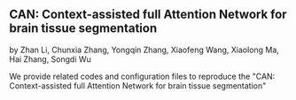 ## CAN: Context-assisted full Attention Network for brain tissue segmentation
by Zhan Li, Chunxia Zhang, Yongqin Zhang, Xiaofeng Wang, Xiaolong Ma, Hai Zhang, Songdi Wu

We provide related codes and configuration files to reproduce the "CAN: Context-assisted full Attention Network for brain tissue segmentation"
